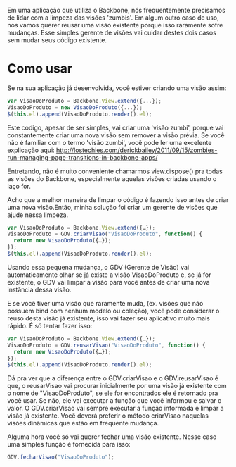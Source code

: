 Em uma aplicação que utiliza o Backbone, nós frequentemente precisamos de lidar com a limpeza das visões 'zumbis'. Em algum outro
caso de uso, nós vamos querer reusar uma visão existente porque isso raramente sofre mudanças. Esse simples gerente de visões vai
cuidar destes dois casos sem mudar seus código existente.

# Como usar
Se na sua aplicação já desenvolvida, você estiver criando uma visão assim:

```javascript
var VisaoDoProduto = Backbone.View.extend({...});
VisaoDoProduto = new VisaoDoProduto({...});
$(this.el).append(VisaoDoProduto.render().el);
```

Este codigo, apesar de ser simples, vai criar uma 'visão zumbi', porque vai constantemente criar uma nova visão sem remover a
visão prévia. Se você não é familiar com o termo 'visão zumbi', você pode ler uma excelente explicação aqui:
http://lostechies.com/derickbailey/2011/09/15/zombies-run-managing-page-transitions-in-backbone-apps/

Entretando, não é muito conveniente chamarmos view.dispose() pra todas as visões do Backbone, especialmente aquelas visões criadas 
usando o laço for. 

Acho que a melhor maneira de limpar o código é fazendo isso antes de criar uma nova visão.Então, minha solução 
foi criar um gerente de visões que ajude nessa limpeza.

```javascript
var VisaoDoProduto = Backbone.View.extend({…});
VisaoDoProduto = GDV.criarVisao("VisaoDoProduto", function() {
  return new VisaoDoProduto({…});
});
$(this.el).append(VisaoDoProduto.render().el);
```

Usando essa pequena mudança, o GDV (Gerente de Visão) vai automaticamente olhar se já existe a visão VisaoDoProduto e, se 
já for existente, o GDV vai limpar a visão para você antes de criar uma nova instância dessa visão.

E se você tiver uma visão que raramente muda, (ex. visões que não possuem bind com nenhum modelo ou coleção), você pode
considerar o reuso desta visão já existente, isso vai fazer seu aplicativo muito mais rápido. É só tentar fazer isso:

```javascript
var VisaoDoProduto = Backbone.View.extend({…});
VisaoDoProduto = GDV.reusarVisao("VisaoDoProduto", function() {
  return new VisaoDoProduto({…});
});
$(this.el).append(VisaoDoProduto.render().el);
```

Dá pra ver que a diferença entre o GDV.criarVisao e o GDV.reusarVisao é que, o reusarVisao vai procurar inicialmente por
uma visão já existente com o nome de "VisaoDoProduto", se ele for encontrados ele é retornado pra você usar. Se não, ele vai
executar a função que você informou e salvar o valor. O GDV.criarVisao vai sempre executar a função informada e limpar 
a visão já existente. Você deverá preferir o método criarVisao naquelas visões dinâmicas que estão em frequente mudança.

Alguma hora você só vai querer fechar uma visão existente. Nesse caso uma simples função é fornecida para isso:

```javascript
GDV.fecharVisao("VisaoDoProduto");
```
